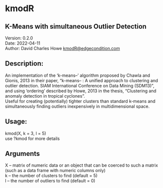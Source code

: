 # kmodR

## K-Means with simultaneous Outlier Detection

Version: 0.2.0  
Date: 2022-04-11  
Author: David Charles Howe <kmodR@edgecondition.com>

## Description:

An implementation of the ‘k-means–’ algorithm proposed by Chawla and
Gionis, 2013 in their paper, “k-means– : A unified approach to
clustering and outlier detection. SIAM International Conference on Data
Mining (SDM13)”, and using ‘ordering’ described by Howe, 2013 in the
thesis, “Clustering and anomaly detection in tropical cyclones”.  
Useful for creating (potentially) tighter clusters than standard k-means
and simultaneously finding outliers inexpensively in multidimensional
space.

## Usage:

kmod(X, k = 3, l = 5)  
use ?kmod for more details

## Arguments

X – matrix of numeric data or an object that can be coerced to such a
matrix (such as a data frame with numeric columns only)  
k – the number of clusters to find (default = 5)  
l – the number of outliers to find (default = 0)
